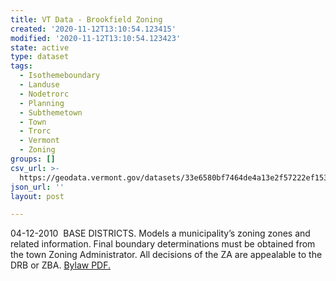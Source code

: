 ```yaml
---
title: VT Data - Brookfield Zoning
created: '2020-11-12T13:10:54.123415'
modified: '2020-11-12T13:10:54.123423'
state: active
type: dataset
tags:
  - Isothemeboundary
  - Landuse
  - Nodetrorc
  - Planning
  - Subthemetown
  - Town
  - Trorc
  - Vermont
  - Zoning
groups: []
csv_url: >-
  https://geodata.vermont.gov/datasets/33e6580bf7464de4a13e2f57222ef153_0.csv?outSR=%7B%22latestWkid%22%3A3857%2C%22wkid%22%3A102100%7D
json_url: ''
layout: post

---
```

04-12-2010  BASE DISTRICTS.  Models a municipality’s zoning zones and related information. Final boundary determinations must be obtained from the town Zoning Administrator. All decisions of the ZA are appealable to the DRB or ZBA. <a href='https://www.trorc.org/wp-content/uploads/2013/09/Brookfld-Dev-Ord-2010.pdf' target='_blank'>Bylaw PDF.</a>
